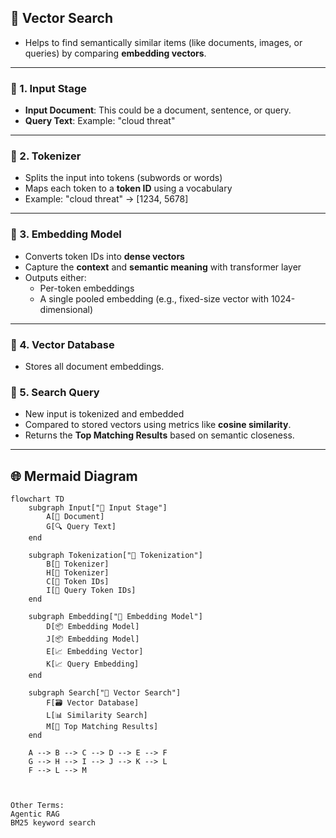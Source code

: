 ## 🧠 Vector Search
- Helps to find semantically similar items (like documents, images, or queries) by comparing **embedding vectors**.
---

### 🔹 1. Input Stage
- **Input Document**: This could be a document, sentence, or query.
- **Query Text**: Example: "cloud threat"

---

### 🔹 2. Tokenizer
- Splits the input into tokens (subwords or words)
- Maps each token to a **token ID** using a vocabulary
- Example: "cloud threat" → [1234, 5678]

---

### 🔹 3. Embedding Model
- Converts token IDs into **dense vectors**
- Capture the **context** and **semantic meaning** with transformer layer
- Outputs either:
  - Per-token embeddings
  - A single pooled embedding (e.g., fixed-size vector with 1024-dimensional)

---

### 🔹 4. Vector Database
- Stores all document embeddings.

### 🔹 5. Search Query
- New input is tokenized and embedded
- Compared to stored vectors using metrics like **cosine similarity**.
- Returns the **Top Matching Results** based on semantic closeness.

---

## 🌐 Mermaid Diagram

```mermaid
flowchart TD
    subgraph Input["🔹 Input Stage"]
        A[📝 Document]
        G[🔍 Query Text]
    end

    subgraph Tokenization["🔹 Tokenization"]
        B[🧩 Tokenizer]
        H[🧩 Tokenizer]
        C[🔢 Token IDs]
        I[🔢 Query Token IDs]
    end

    subgraph Embedding["🔹 Embedding Model"]
        D[📦 Embedding Model]
        J[📦 Embedding Model]
        E[📈 Embedding Vector]
        K[📈 Query Embedding]
    end

    subgraph Search["🔹 Vector Search"]
        F[🗃️ Vector Database]
        L[📊 Similarity Search]
        M[📄 Top Matching Results]
    end

    A --> B --> C --> D --> E --> F
    G --> H --> I --> J --> K --> L
    F --> L --> M



Other Terms:
Agentic RAG
BM25 keyword search 
